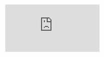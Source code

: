 

![farbar](https://play.workadventu.re/_/global/raw.githubusercontent.com/darachm/farbar/master/farbar.json)
